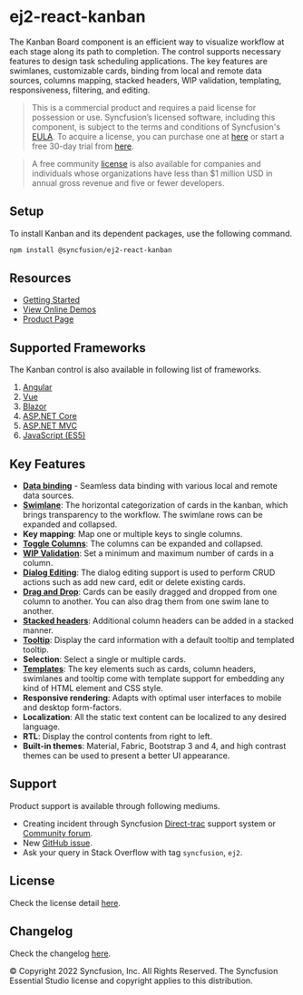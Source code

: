 # ej2-react-kanban

The Kanban Board component is an efficient way to visualize workflow at each stage along its path to completion. The control supports necessary features to design task scheduling applications. The key features are swimlanes, customizable cards, binding from local and remote data sources, columns mapping, stacked headers, WIP validation, templating, responsiveness, filtering, and editing.

> This is a commercial product and requires a paid license for possession or use. Syncfusion’s licensed software, including this component, is subject to the terms and conditions of Syncfusion's [EULA](https://www.syncfusion.com/eula/es/). To acquire a license, you can purchase one at [here](https://www.syncfusion.com/sales/products) or start a free 30-day trial from [here](https://www.syncfusion.com/account/manage-trials/start-trials).

> A free community [license](https://www.syncfusion.com/products/communitylicense) is also available for companies and individuals whose organizations have less than $1 million USD in annual gross revenue and five or fewer developers.

## Setup

To install Kanban and its dependent packages, use the following command.

```sh
npm install @syncfusion/ej2-react-kanban
```

## Resources

* [Getting Started](https://ej2.syncfusion.com/react/documentation/kanban/getting-started/index.html)
* [View Online Demos](https://ej2.syncfusion.com/react/demos/#/material/kanban/overview)
* [Product Page](https://www.syncfusion.com/react-ui-components/react-kanban-board)

## Supported Frameworks

The Kanban control is also available in following list of frameworks.

1. [Angular](https://www.syncfusion.com/angular-ui-components/angular-kanban-board)
2. [Vue](https://www.syncfusion.com/vue-ui-components/vue-kanban-board)
3. [Blazor](https://www.syncfusion.com/blazor-components/blazor-kanban-board)
4. [ASP.NET Core](https://www.syncfusion.com/aspnet-core-ui-controls/kanban-board)
5. [ASP.NET MVC](https://www.syncfusion.com/aspnet-mvc-ui-controls/kanban-board)
6. [JavaScript (ES5)](https://www.syncfusion.com/javascript-ui-controls/js-kanban-board)

## Key Features

* [**Data binding**](https://ej2.syncfusion.com/react/demos/#/material/kanban/remote-data) - Seamless data binding with various local and remote data sources.
* [**Swimlane**](https://ej2.syncfusion.com/react/demos/#/material/kanban/swimlane): The horizontal categorization of cards in the kanban, which brings transparency to the workflow. The swimlane rows can be expanded and collapsed.
* **Key mapping**: Map one or multiple keys to single columns.
* [**Toggle Columns**](https://ej2.syncfusion.com/react/demos/#/material/kanban/toggle-columns): The columns can be expanded and collapsed.
* [**WIP Validation**](https://ej2.syncfusion.com/react/demos/#/material/kanban/wip-validation): Set a minimum and maximum number of cards in a column.
* [**Dialog Editing**](https://ej2.syncfusion.com/react/demos/#/material/kanban/dialog-editing): The dialog editing support is used to perform CRUD actions such as add new card, edit or delete existing cards.
* [**Drag and Drop**](https://ej2.syncfusion.com/react/demos/#/material/kanban/overview): Cards can be easily dragged and dropped from one column to another. You can also drag them from one swim lane to another.
* [**Stacked headers**](https://ej2.syncfusion.com/react/demos/#/material/kanban/stacked-header): Additional column headers can be added in a stacked manner.
* [**Tooltip**](https://ej2.syncfusion.com/react/demos/#/material/kanban/tooltip-template): Display the card information with a default tooltip and templated tooltip.
* **Selection**: Select a single or multiple cards.
* [**Templates**](https://ej2.syncfusion.com/react/demos/#/material/kanban/card-template): The key elements such as cards, column headers, swimlanes and tooltip come with template support for embedding any kind of HTML element and CSS style.
* **Responsive rendering**: Adapts with optimal user interfaces to mobile and desktop form-factors.
* **Localization**: All the static text content can be localized to any desired language.
* **RTL**: Display the control contents from right to left.
* **Built-in themes**: Material, Fabric, Bootstrap 3 and 4, and high contrast themes can be used to present a better UI appearance.

## Support

Product support is available through following mediums.

* Creating incident through Syncfusion [Direct-trac](https://www.syncfusion.com/support/directtrac/incidents) support system or [Community forum](https://www.syncfusion.com/forums/essential-js2).
* New [GitHub issue](https://github.com/syncfusion/ej2-react-ui-components/issues/new).
* Ask your query in Stack Overflow with tag `syncfusion`, `ej2`.

## License

Check the license detail [here](https://github.com/syncfusion/ej2-react-ui-components/blob/master/license).

## Changelog

Check the changelog [here](https://ej2.syncfusion.com/react/documentation/release-notes).

© Copyright 2022 Syncfusion, Inc. All Rights Reserved. The Syncfusion Essential Studio license and copyright applies to this distribution.